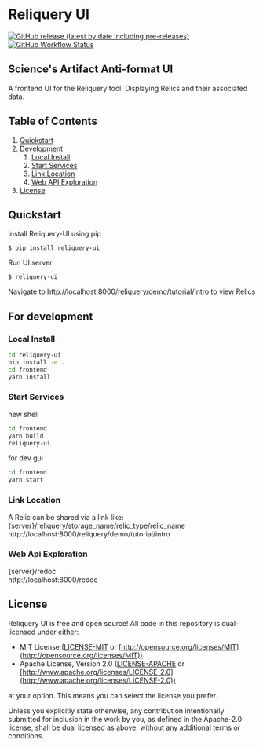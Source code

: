 # Reliquery UI
[![GitHub release (latest by date including pre-releases)](https://img.shields.io/github/v/release/The-Dev-Effect/reliquery-ui?include_prereleases)](https://pypi.org/project/reliquery-ui/)
[![GitHub Workflow Status](https://img.shields.io/github/workflow/status/The-Dev-Effect/reliquery-ui/Python%20package)](https://github.com/The-Dev-Effect/reliquery-ui/actions/workflows/main.yml)

## Science's Artifact Anti-format UI
A frontend UI for the Reliquery tool. Displaying Relics and their associated data. 

## Table of Contents
1. [Quickstart](#start)
2. [Development](#dev)
    1. [Local Install](#loc)
    2. [Start Services](#serv)
    3. [Link Location](#link)
    4. [Web API Exploration](#api)
3. [License](#lic)

## Quickstart <a name="start"></a>
Install Reliquery-UI using pip
```
$ pip install reliquery-ui
```
Run UI server
```
$ reliquery-ui
```
Navigate to http://localhost:8000/reliquery/demo/tutorial/intro to view Relics

## For development<a name="dev"></a>

### Local Install<a name="loc"></a>
```bash
cd reliquery-ui
pip install -e .
cd frontend
yarn install
```
### Start Services
new shell
```bash
cd frontend
yarn build
reliquery-ui
```
for dev gui
```bash
cd frontend
yarn start
```

### Link Location<a name="link"></a>
A Relic can be shared via a link like:
<br />
{server}/reliquery/storage_name/relic_type/relic_name
<br />
http://localhost:8000/reliquery/demo/tutorial/intro

### Web Api Exploration<a name="api"></a>
{server}/redoc
<br />
http://localhost:8000/redoc

## License<a name="lic"></a>

Reliquery UI is free and open source! All code in this repository is dual-licensed under either:

* MIT License ([LICENSE-MIT](docs/LICENSE-MIT) or [http://opensource.org/licenses/MIT](http://opensource.org/licenses/MIT))
* Apache License, Version 2.0 ([LICENSE-APACHE](docs/LICENSE-APACHE) or [http://www.apache.org/licenses/LICENSE-2.0](http://www.apache.org/licenses/LICENSE-2.0))

at your option. This means you can select the license you prefer.

Unless you explicitly state otherwise, any contribution intentionally submitted
for inclusion in the work by you, as defined in the Apache-2.0 license, shall be dual licensed as above, without any
additional terms or conditions.
